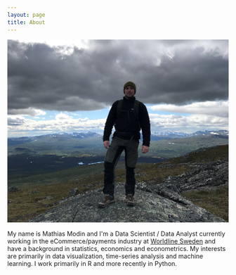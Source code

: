 ```yaml
---
layout: page
title: About
---
```


![me](https://raw.githubusercontent.com/mmodin/mmodin.github.io/master/img/me.png)

My name is Mathias Modin and I'm a Data Scientist / Data Analyst currently working in the eCommerce/payments industry at [Worldline Sweden](https://worldline.com/) and have a background in statistics, economics and econometrics. My interests are primarily in data visualization, time-series analysis and machine learning. I work primarily in R and more recently in Python.

